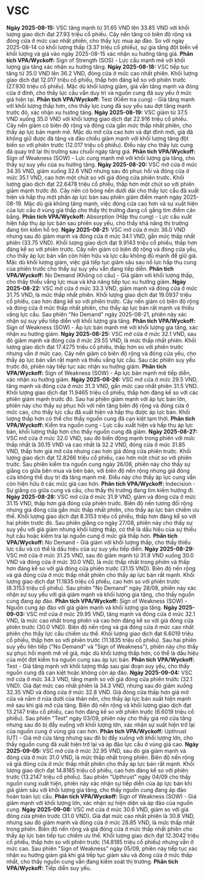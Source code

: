 # VSC

**Ngày 2025-08-15:** VSC tăng mạnh từ 31.65 VND lên 33.85 VND với khối lượng giao dịch đạt 27.93 triệu cổ phiếu. Cây nến tăng có biên độ rộng và đóng cửa ở mức cao nhất phiên, cho thấy lực mua áp đảo. So với ngày 2025-08-14 có khối lượng thấp (3.37 triệu cổ phiếu), sự gia tăng đột biến về khối lượng và giá vào ngày 2025-08-15 xác nhận xu hướng tăng giá. **Phân tích VPA/Wyckoff:** Sign of Strength (SOS) - Lực cầu mạnh mẽ với khối lượng gia tăng xác nhận xu hướng tăng.
**Ngày 2025-08-18:** VSC tiếp tục tăng từ 35.0 VND lên 36.2 VND, đóng cửa ở mức cao nhất phiên. Khối lượng giao dịch đạt 12.017 triệu cổ phiếu, thấp hơn đáng kể so với phiên trước (27.930 triệu cổ phiếu). Mặc dù khối lượng giảm, giá vẫn tăng mạnh và đóng cửa ở đỉnh, cho thấy lực cầu vẫn duy trì và nguồn cung đã suy yếu ở mức giá hiện tại. **Phân tích VPA/Wyckoff:** Test (Kiểm tra cung) - Giá tăng mạnh với khối lượng thấp hơn, cho thấy lực cung đã suy yếu sau đợt tăng mạnh trước đó, xác nhận xu hướng tăng.
**Ngày 2025-08-19:** VSC giảm từ 37.5 VND xuống 35.0 VND với khối lượng giao dịch đạt 22.916 triệu cổ phiếu. Cây nến giảm có biên độ rộng và đóng cửa gần mức thấp nhất phiên, cho thấy áp lực bán mạnh mẽ. Mặc dù mở cửa cao hơn và đạt đỉnh mới, giá đã không giữ được đà tăng và đảo chiều giảm mạnh với khối lượng tăng đột biến so với phiên trước (12.017 triệu cổ phiếu). Điều này cho thấy lực cung đã quay trở lại thị trường sau chuỗi ngày tăng giá. **Phân tích VPA/Wyckoff:** Sign of Weakness (SOW) - Lực cung mạnh mẽ với khối lượng gia tăng, cho thấy sự suy yếu của xu hướng tăng.
**Ngày 2025-08-20:** VSC mở cửa ở mức 34.35 VND, giảm xuống 32.6 VND nhưng sau đó phục hồi và đóng cửa ở mức 35.1 VND, cao hơn một chút so với giá đóng cửa phiên trước. Khối lượng giao dịch đạt 22.6478 triệu cổ phiếu, thấp hơn một chút so với phiên giảm mạnh trước đó. Cây nến có bóng nến dưới dài cho thấy lực cầu đã xuất hiện và hấp thụ một phần áp lực bán sau phiên giảm điểm mạnh ngày 2025-08-19. Mặc dù giá không tăng mạnh, việc đóng cửa cao hơn và sự xuất hiện của lực cầu ở vùng giá thấp cho thấy thị trường đang cố gắng tìm điểm cân bằng. **Phân tích VPA/Wyckoff:** Absorption (Hấp thụ cung) - Lực cầu xuất hiện hấp thụ áp lực bán sau phiên suy yếu, cho thấy khả năng thị trường đang tìm kiếm hỗ trợ.
**Ngày 2025-08-21:** VSC mở cửa ở mức 36.0 VND nhưng sau đó giảm mạnh và đóng cửa ở mức 34.1 VND, gần mức thấp nhất phiên (33.75 VND). Khối lượng giao dịch đạt 9.9143 triệu cổ phiếu, thấp hơn đáng kể so với phiên trước. Cây nến giảm có biên độ rộng và đóng cửa yếu, cho thấy áp lực bán vẫn còn hiện hữu và lực cầu không đủ mạnh để giữ giá. Mặc dù khối lượng giảm, việc giá tiếp tục giảm sâu sau nỗ lực hấp thụ cung của phiên trước cho thấy sự suy yếu vẫn đang tiếp diễn. **Phân tích VPA/Wyckoff:** No Demand (Không có cầu) - Giá giảm với khối lượng thấp, cho thấy thiếu vắng lực mua và khả năng tiếp tục xu hướng giảm.
**Ngày 2025-08-22:** VSC mở cửa ở mức 33.3 VND, giảm mạnh và đóng cửa ở mức 31.75 VND, là mức thấp nhất phiên. Khối lượng giao dịch đạt 19.0937 triệu cổ phiếu, cao hơn đáng kể so với phiên trước. Cây nến giảm có biên độ rộng và đóng cửa ở mức thấp nhất phiên, cho thấy áp lực bán rất mạnh và thiếu vắng lực cầu. Sau phiên "No Demand" ngày 2025-08-21, phiên này xác nhận sự suy yếu tiếp diễn với khối lượng gia tăng. **Phân tích VPA/Wyckoff:** Sign of Weakness (SOW) - Áp lực bán mạnh mẽ với khối lượng gia tăng, xác nhận xu hướng giảm.
**Ngày 2025-08-25:** VSC mở cửa ở mức 32.1 VND, sau đó giảm mạnh và đóng cửa ở mức 29.55 VND, là mức thấp nhất phiên. Khối lượng giao dịch đạt 17.4275 triệu cổ phiếu, thấp hơn so với phiên trước nhưng vẫn ở mức cao. Cây nến giảm có biên độ rộng và đóng cửa yếu, cho thấy áp lực bán vẫn rất mạnh và thiếu vắng lực cầu. Sau các phiên suy yếu trước đó, phiên này tiếp tục xác nhận xu hướng giảm. **Phân tích VPA/Wyckoff:** Sign of Weakness (SOW) - Áp lực bán mạnh mẽ tiếp diễn, xác nhận xu hướng giảm.
**Ngày 2025-08-26:** VSC mở cửa ở mức 29.5 VND, tăng mạnh và đóng cửa ở mức 31.3 VND, gần mức cao nhất phiên 31.5 VND. Khối lượng giao dịch đạt 11.9465 triệu cổ phiếu, thấp hơn đáng kể so với các phiên giảm mạnh trước đó. Sau hai phiên giảm mạnh với áp lực bán lớn, phiên này cho thấy sự phục hồi với nến tăng biên độ rộng và đóng cửa ở mức cao, cho thấy lực cầu đã xuất hiện và hấp thụ được áp lực bán. Khối lượng thấp hơn có thể cho thấy nguồn cung đã cạn kiệt tạm thời. **Phân tích VPA/Wyckoff:** Kiểm tra nguồn cung - Lực cầu xuất hiện và hấp thụ áp lực bán, khối lượng thấp hơn cho thấy nguồn cung đã giảm.
**Ngày 2025-08-27:** VSC mở cửa ở mức 32.0 VND, sau đó biến động mạnh trong phiên với mức thấp nhất là 30.15 VND và cao nhất là 32.2 VND, đóng cửa ở mức 31.85 VND, thấp hơn giá mở cửa nhưng cao hơn giá đóng cửa phiên trước. Khối lượng giao dịch đạt 12.8266 triệu cổ phiếu, cao hơn một chút so với phiên trước. Sau phiên kiểm tra nguồn cung ngày 26/08, phiên này cho thấy sự giằng co giữa bên mua và bên bán, với biên độ nến rộng nhưng giá đóng cửa không thể duy trì đà tăng mạnh mẽ. Điều này cho thấy áp lực cung vẫn còn hiện hữu ở các mức giá cao hơn. **Phân tích VPA/Wyckoff:** Indecision - Sự giằng co giữa cung và cầu, cho thấy thị trường đang tìm kiếm hướng đi.
**Ngày 2025-08-28:** VSC mở cửa ở mức 31.9 VND, giảm và đóng cửa ở mức 31.15 VND, thấp hơn giá đóng cửa phiên trước. Biên độ nến tương đối rộng nhưng giá đóng cửa gần mức thấp nhất phiên, cho thấy áp lực bán chiếm ưu thế. Khối lượng giao dịch đạt 8.3153 triệu cổ phiếu, thấp hơn đáng kể so với hai phiên trước đó. Sau phiên giằng co ngày 27/08, phiên này cho thấy sự suy yếu với giá giảm nhưng khối lượng thấp, có thể là dấu hiệu của sự thiếu hụt cầu hoặc kiểm tra lại nguồn cung ở mức giá thấp hơn. **Phân tích VPA/Wyckoff:** No Demand - Giá giảm với khối lượng thấp, cho thấy thiếu lực cầu và có thể là dấu hiệu của sự suy yếu tiếp diễn.
**Ngày 2025-08-29:** VSC mở cửa ở mức 31.25 VND, sau đó giảm mạnh từ 31.8 VND xuống 30.0 VND và đóng cửa ở mức 30.0 VND, là mức thấp nhất trong phiên và thấp hơn đáng kể so với giá đóng cửa phiên trước (31.15 VND). Biên độ nến rộng và giá đóng cửa ở mức thấp nhất phiên cho thấy áp lực bán rất mạnh. Khối lượng giao dịch đạt 11.1835 triệu cổ phiếu, cao hơn so với phiên trước (8.3153 triệu cổ phiếu). Sau phiên "No Demand" ngày 28/08, phiên này xác nhận sự suy yếu với giá giảm mạnh và khối lượng gia tăng, cho thấy nguồn cung đang áp đảo. **Phân tích VPA/Wyckoff:** Sign of Weakness (SOW) - Nguồn cung áp đảo với giá giảm mạnh và khối lượng gia tăng.
**Ngày 2025-09-03:** VSC mở cửa ở mức 29.95 VND, tăng mạnh và đóng cửa ở mức 32.1 VND, là mức cao nhất trong phiên và cao hơn đáng kể so với giá đóng cửa phiên trước (30.0 VND). Biên độ nến rộng và giá đóng cửa ở mức cao nhất phiên cho thấy lực cầu chiếm ưu thế. Khối lượng giao dịch đạt 6.6019 triệu cổ phiếu, thấp hơn so với phiên trước (11.1835 triệu cổ phiếu). Sau hai phiên suy yếu liên tiếp ("No Demand" và "Sign of Weakness"), phiên này cho thấy sự phục hồi mạnh mẽ về giá, mặc dù khối lượng thấp hơn, có thể là dấu hiệu của một đợt kiểm tra nguồn cung sau áp lực bán. **Phân tích VPA/Wyckoff:** Test - Giá tăng mạnh với khối lượng thấp sau giai đoạn suy yếu, cho thấy nguồn cung đã cạn kiệt hoặc không còn áp đảo.
**Ngày 2025-09-04:** VSC mở cửa ở mức 34.3 VND, tăng mạnh so với giá đóng cửa phiên trước (32.1 VND). Giá đạt mức cao nhất phiên là 34.3 VND, nhưng sau đó giảm xuống 32.35 VND và đóng cửa ở mức 32.8 VND. Giá đóng cửa thấp hơn giá mở cửa và nằm ở nửa dưới của thân nến, cho thấy áp lực bán xuất hiện mạnh mẽ sau khi giá mở cửa tăng. Biên độ nến rộng và khối lượng giao dịch đạt 13.2147 triệu cổ phiếu, cao hơn đáng kể so với phiên trước (6.6019 triệu cổ phiếu). Sau phiên "Test" ngày 03/09, phiên này cho thấy giá mở cửa tăng nhưng sau đó bị đẩy xuống với khối lượng lớn, xác nhận sự xuất hiện trở lại của nguồn cung ở vùng giá cao hơn. **Phân tích VPA/Wyckoff:** Upthrust (UT) - Giá mở cửa tăng nhưng sau đó bị đẩy xuống với khối lượng lớn, cho thấy nguồn cung đã xuất hiện trở lại và áp đảo lực cầu ở vùng giá cao.
**Ngày 2025-09-05:** VSC mở cửa ở mức 32.95 VND, sau đó giá giảm mạnh và đóng cửa ở mức 31.0 VND, là mức thấp nhất trong phiên. Biên độ nến rộng và giá đóng cửa ở mức thấp nhất phiên cho thấy áp lực bán rất mạnh. Khối lượng giao dịch đạt 14.8185 triệu cổ phiếu, cao hơn đáng kể so với phiên trước (13.2147 triệu cổ phiếu). Sau phiên "Upthrust" ngày 04/09 cho thấy nguồn cung xuất hiện, phiên này xác nhận sự tiếp diễn của áp lực bán khi giá giảm sâu với khối lượng gia tăng, cho thấy nguồn cung đang áp đảo hoàn toàn lực cầu. **Phân tích VPA/Wyckoff:** Sign of Weakness (SOW) - Giá giảm mạnh với khối lượng lớn, xác nhận sự hiện diện và áp đảo của nguồn cung.
**Ngày 2025-09-08:** VSC mở cửa ở mức 30.6 VND, giảm so với giá đóng cửa phiên trước (31.0 VND). Giá đạt mức cao nhất phiên là 30.8 VND, nhưng sau đó giảm mạnh và đóng cửa ở mức 28.85 VND, là mức thấp nhất trong phiên. Biên độ nến rộng và giá đóng cửa ở mức thấp nhất phiên cho thấy áp lực bán tiếp tục chiếm ưu thế. Khối lượng giao dịch đạt 12.3042 triệu cổ phiếu, thấp hơn so với phiên trước (14.8185 triệu cổ phiếu) nhưng vẫn ở mức cao. Sau phiên "Sign of Weakness" ngày 05/09, phiên này tiếp tục xác nhận xu hướng giảm giá khi giá tiếp tục giảm sâu và đóng cửa ở mức thấp nhất, cho thấy nguồn cung vẫn đang kiểm soát thị trường. **Phân tích VPA/Wyckoff:** Tiếp diễn suy yếu.
